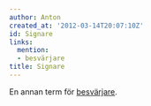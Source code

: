 ```yaml
---
author: Anton
created_at: '2012-03-14T20:07:10Z'
id: Signare
links:
  mention:
  - besvärjare
title: Signare
---
```


En annan term för [besvärjare].

  [besvärjare]: besvärjare
